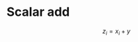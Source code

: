 <!-- **************************************************
Copyright (c) 2025, Mayank Mishra
************************************************** -->

# Scalar add

$$z_i = x_i + y$$
